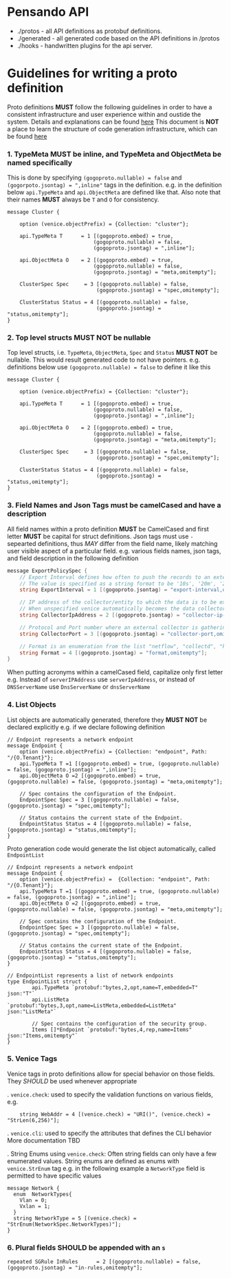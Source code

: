 # Pensando API
- ./protos - all API definitions as protobuf definitions.
- ./generated - all generated code based on the API definitions in /protos
- ./hooks - handwritten plugins for the api server.

# Guidelines for writing a proto definition
Proto definitions **MUST** follow the following guidelines in order to have a consistent
infrastructure and user experience within and oustide the system. Details and explanations
can be found [here](https://docs.google.com/document/d/1gjRW_snyaWi313A_Nuw_lA351LU71jnZZ5Rrl2jk0QE)
This document is **NOT** a place to learn the structure of code generation infrastructure,
which can be found [here](../docs/apidef.md)

### 1. TypeMeta **MUST** be inline, and TypeMeta and ObjectMeta be named specifically

This is done by specifying `(gogoproto.nullable) = false` and `(gogorpoto.jsontag) = ",inline"` tags in the definition.
e.g. in the definition below `api.TypeMeta` and `api.ObjectMeta` are defined like that. Also note that their names **MUST**
always be `T` and `O` for consistency.

```
message Cluster {

    option (venice.objectPrefix) = {Collection: "cluster"};

    api.TypeMeta T      = 1 [(gogoproto.embed) = true,
                            (gogoproto.nullable) = false,
                            (gogoproto.jsontag) = ",inline"];

    api.ObjectMeta O    = 2 [(gogoproto.embed) = true,
                            (gogoproto.nullable) = false,
                            (gogoproto.jsontag) = "meta,omitempty"];

    ClusterSpec Spec     = 3 [(gogoproto.nullable) = false,
                             (gogoproto.jsontag) = "spec,omitempty"];

    ClusterStatus Status = 4 [(gogoproto.nullable) = false,
                             (gogoproto.jsontag) = "status,omitempty"];
}
```

### 2. Top level structs **MUST NOT** be nullable
Top level structs, i.e. `TypeMeta`, `ObjectMeta`, `Spec` and `Status` **MUST NOT** be nullable. This would result generated code to not have pointers.
e.g. definitions below use `(gogoproto.nullable) = false` to define it like this

```
message Cluster {

    option (venice.objectPrefix) = {Collection: "cluster"};

    api.TypeMeta T      = 1 [(gogoproto.embed) = true,
                            (gogoproto.nullable) = false,
                            (gogoproto.jsontag) = ",inline"];

    api.ObjectMeta O    = 2 [(gogoproto.embed) = true,
                            (gogoproto.nullable) = false,
                            (gogoproto.jsontag) = "meta,omitempty"];

    ClusterSpec Spec     = 3 [(gogoproto.nullable) = false,
                             (gogoproto.jsontag) = "spec,omitempty"];

    ClusterStatus Status = 4 [(gogoproto.nullable) = false,
                             (gogoproto.jsontag) = "status,omitempty"];
}
```

### 3. Field Names and Json Tags must be camelCased and have a description
All field names within a proto definition **MUST** be CamelCased and first letter **MUST** be capital for struct definitions.
Json tags must use `-` sepearted definitions, thus *MAY* differ from the field name, likely matching user visible aspect of a particular field.
e.g. various fields names, json tags, and field description in the following definition
```go
message ExportPolicySpec {
    // Export Interval defines how often to push the records to an external or internal collector
    // The value is specified as a string format to be '10s', '20m', '20mins', '10secs', '10seconds'
    string ExportInterval = 1 [(gogoproto.jsontag) = "export-interval,omitempty"];

    // IP address of the collector/entity to which the data is to be exported
    // When unspecified venice automatically becomes the data collector
    string CollectorIpAddress = 2 [(gogoproto.jsontag) = "collector-ip-address,omitempty"];

    // Protocol and Port number where an external collector is gathering the data
    string CollectorPort = 3 [(gogoproto.jsontag) = "collector-port,omitempty"];

    // Format is an enumeration from the list "netflow", "collectd", "kafka", etc. (TBD: choices)
    string Format = 4 [(gogoproto.jsontag) = "format,omitempty"];
}
```
When putting acronyms within a camelCased field, capitalize only first letter e.g.
Instead of `serverIPAddress` use `serverIpAddress`, or instead of `DNSServerName` use `DnsServerName` or `dnsServerName`

### 4. List Objects
List objects are automatically generated, therefore they **MUST NOT** be declared explicitly
e.g. if we declare following definition
```
// Endpoint represents a network endpoint
message Endpoint {
    option (venice.objectPrefix) = {Collection: "endpoint", Path: "/{O.Tenant}"};
    api.TypeMeta T =1 [(gogoproto.embed) = true, (gogoproto.nullable) = false, (gogoproto.jsontag) = ",inline"];
    api.ObjectMeta O =2 [(gogoproto.embed) = true, (gogoproto.nullable) = false, (gogoproto.jsontag) = "meta,omitempty"];

    // Spec contains the configuration of the Endpoint.
    EndpointSpec Spec = 3 [(gogoproto.nullable) = false, (gogoproto.jsontag) = "spec,omitempty"];

    // Status contains the current state of the Endpoint.
    EndpointStatus Status = 4 [(gogoproto.nullable) = false, (gogoproto.jsontag) = "status,omitempty"];
}
```
Proto generation code would generate the list object automatically, called `EndpointList`
```
// Endpoint represents a network endpoint
message Endpoint {
    option (venice.objectPrefix) =  {Collection: "endpoint", Path: "/{O.Tenant}"};
    api.TypeMeta T =1 [(gogoproto.embed) = true, (gogoproto.nullable) = false, (gogoproto.jsontag) = ",inline"];
    api.ObjectMeta O =2 [(gogoproto.embed) = true, (gogoproto.nullable) = false, (gogoproto.jsontag) = "meta,omitempty"];

    // Spec contains the configuration of the Endpoint.
    EndpointSpec Spec = 3 [(gogoproto.nullable) = false, (gogoproto.jsontag) = "spec,omitempty"];

    // Status contains the current state of the Endpoint.
    EndpointStatus Status = 4 [(gogoproto.nullable) = false, (gogoproto.jsontag) = "status,omitempty"];
}

// EndpointList represents a list of network endpoints
type EndpointList struct {
        api.TypeMeta `protobuf:"bytes,2,opt,name=T,embedded=T" json:"T"`
        api.ListMeta `protobuf:"bytes,3,opt,name=ListMeta,embedded=ListMeta" json:"ListMeta"`

        // Spec contains the configuration of the security group.
        Items []*Endpoint `protobuf:"bytes,4,rep,name=Items" json:"Items,omitempty"`
}
```

### 5. Venice Tags
Venice tags in proto definitions allow for special behavior on those fields. They *SHOULD* be used
whenever appropriate

. `venice.check`: used to specify the validation functions on various fields, e.g.
```
    string WebAddr = 4 [(venice.check) = "URI()", (venice.check) = "StrLen(6,256)"];
```

. `venice.cli`: used to specify the attributes that defines the CLI behavior
More documentation TBD

. String Enums using `venice.check`: Often string fields can only have a few enumerated values.
String enums are defined as enums with `venice.StrEnum` tag e.g. in the following example a
`NetworkType` field is permitted to have specific values
```
message Network {
  enum  NetworkTypes{
    Vlan = 0;
    Vxlan = 1;
  }
  string NetworkType = 5 [(venice.check) = "StrEnum(NetworkSpec.NetworkTypes)"];
}
```

### 6. Plural fields **SHOULD** be appended with an `s`
```
repeated SGRule InRules      = 2 [(gogoproto.nullable) = false, (gogoproto.jsontag) = "in-rules,omitempty"];
```
